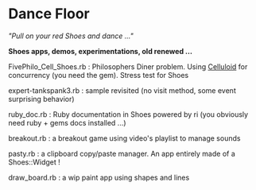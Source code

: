 # Dance Floor
*"Pull on your red Shoes and dance ..."*   

**Shoes apps, demos, experimentations, old renewed ...**   

FivePhilo_Cell_Shoes.rb : Philosophers Diner problem. Using [Celluloid](https://github.com/celluloid/celluloid) for concurrency (you need the gem). Stress test for Shoes  

expert-tankspank3.rb : sample revisited (no visit method, some event surprising behavior)   

ruby_doc.rb : Ruby documentation in Shoes powered by ri (you obviously need ruby + gems docs installed ...)

breakout.rb : a breakout game using video's playlist to manage sounds   

pasty.rb : a clipboard copy/paste manager. An app entirely made of a Shoes::Widget !

draw_board.rb : a wip paint app using shapes and lines
 	
